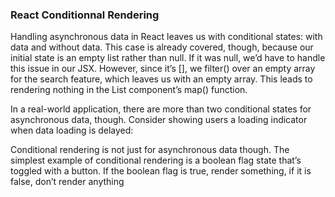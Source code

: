 ### React Conditionnal Rendering

Handling asynchronous data in React leaves us with conditional states: with data and without data. This case is already covered, though, because our initial state is an empty list rather than null. If it was null, we’d have to handle this issue in our JSX. However, since it’s [], we filter() over an empty array for the search feature, which leaves us with an empty array. This leads to rendering nothing in the List component’s map() function.

In a real-world application, there are more than two conditional states for asynchronous data, though. Consider showing users a loading indicator when data loading is delayed:

Conditional rendering is not just for asynchronous data though. The simplest example of conditional rendering is a boolean flag state that’s toggled with a button. If the boolean flag is true, render something, if it is false, don’t render anything